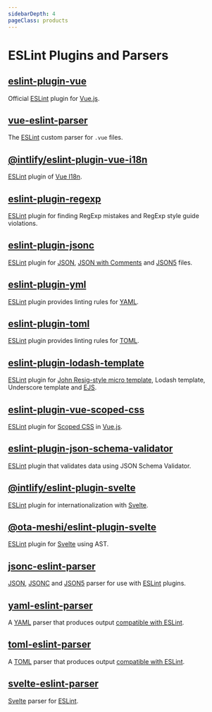 ```yaml
---
sidebarDepth: 4
pageClass: products
---
```


# ESLint Plugins and Parsers

## [eslint-plugin-vue](https://eslint.vuejs.org/) <Badge text="Maintainer" type="warning"/>

<npm-info name="eslint-plugin-vue"></npm-info>
<gh-info repo="vuejs/eslint-plugin-vue"></gh-info>
Official [ESLint] plugin for [Vue.js].

## [vue-eslint-parser](https://github.com/vuejs/vue-eslint-parser) <Badge text="CoMaintainer" type="warning"/>

<npm-info name="vue-eslint-parser"></npm-info>
<gh-info repo="vuejs/vue-eslint-parser"></gh-info>
The [ESLint] custom parser for `.vue` files.

## [@intlify/eslint-plugin-vue-i18n](https://eslint-plugin-vue-i18n.intlify.dev/) <Badge text="Maintainer" type="warning"/>

<npm-info name="@intlify/eslint-plugin-vue-i18n"></npm-info>
<gh-info repo="intlify/eslint-plugin-vue-i18n"></gh-info>
[ESLint] plugin of [Vue I18n].

## [eslint-plugin-regexp](https://ota-meshi.github.io/eslint-plugin-regexp/) <Badge text="Owner"/>

<npm-info name="eslint-plugin-regexp"></npm-info>
<gh-info repo="ota-meshi/eslint-plugin-regexp"></gh-info>
[ESLint] plugin for finding RegExp mistakes and RegExp style guide violations.

## [eslint-plugin-jsonc](https://ota-meshi.github.io/eslint-plugin-jsonc/) <Badge text="Owner"/>

<npm-info name="eslint-plugin-jsonc"></npm-info>
<gh-info repo="ota-meshi/eslint-plugin-jsonc"></gh-info>
[ESLint] plugin for [JSON], [JSON with Comments] and [JSON5] files.

## [eslint-plugin-yml](https://ota-meshi.github.io/eslint-plugin-yml/) <Badge text="Owner"/>

<npm-info name="eslint-plugin-yml"></npm-info>
<gh-info repo="ota-meshi/eslint-plugin-yml"></gh-info>
[ESLint] plugin provides linting rules for [YAML].

## [eslint-plugin-toml](https://ota-meshi.github.io/eslint-plugin-toml/) <Badge text="Owner"/>

<npm-info name="eslint-plugin-toml"></npm-info>
<gh-info repo="ota-meshi/eslint-plugin-toml"></gh-info>
[ESLint] plugin provides linting rules for [TOML].

## [eslint-plugin-lodash-template](https://ota-meshi.github.io/eslint-plugin-lodash-template/) <Badge text="Owner"/>

<npm-info name="eslint-plugin-lodash-template"></npm-info>
<gh-info repo="ota-meshi/eslint-plugin-lodash-template"></gh-info>
[ESLint] plugin for [John Resig-style micro template], Lodash template, Underscore template and [EJS].

## [eslint-plugin-vue-scoped-css](https://future-architect.github.io/eslint-plugin-vue-scoped-css/) <Badge text="Owner"/>

<npm-info name="eslint-plugin-vue-scoped-css"></npm-info>
<gh-info repo="future-architect/eslint-plugin-vue-scoped-css"></gh-info>
[ESLint] plugin for [Scoped CSS] in [Vue.js].

## [eslint-plugin-json-schema-validator](https://ota-meshi.github.io/eslint-plugin-json-schema-validator/) <Badge text="Owner"/>

<npm-info name="eslint-plugin-json-schema-validator"></npm-info>
<gh-info repo="ota-meshi/eslint-plugin-json-schema-validator"></gh-info>
[ESLint] plugin that validates data using JSON Schema Validator.

## [@intlify/eslint-plugin-svelte](https://github.com/intlify/eslint-plugin-svelte) <Badge text="Owner"/>

<npm-info name="@intlify/eslint-plugin-svelte"></npm-info>
<gh-info repo="intlify/eslint-plugin-svelte"></gh-info>
[ESLint] plugin for internationalization with [Svelte].

## [@ota-meshi/eslint-plugin-svelte](https://ota-meshi.github.io/eslint-plugin-svelte/) <Badge text="Owner"/>

<npm-info name="@ota-meshi/eslint-plugin-svelte"></npm-info>
<gh-info repo="ota-meshi/eslint-plugin-svelte"></gh-info>
[ESLint] plugin for [Svelte] using AST.

## [jsonc-eslint-parser](https://github.com/ota-meshi/jsonc-eslint-parser) <Badge text="Owner"/>

<npm-info name="jsonc-eslint-parser"></npm-info>
<gh-info repo="ota-meshi/jsonc-eslint-parser"></gh-info>
[JSON], [JSONC] and [JSON5] parser for use with [ESLint] plugins.

## [yaml-eslint-parser](https://github.com/ota-meshi/yaml-eslint-parser) <Badge text="Owner"/>

<npm-info name="yaml-eslint-parser"></npm-info>
<gh-info repo="ota-meshi/yaml-eslint-parser"></gh-info>
A [YAML] parser that produces output [compatible with ESLint](https://eslint.org/docs/developer-guide/working-with-custom-parsers#all-nodes).

## [toml-eslint-parser](https://github.com/ota-meshi/toml-eslint-parser) <Badge text="Owner"/>

<npm-info name="toml-eslint-parser"></npm-info>
<gh-info repo="ota-meshi/toml-eslint-parser"></gh-info>
A [TOML] parser that produces output [compatible with ESLint](https://eslint.org/docs/developer-guide/working-with-custom-parsers#all-nodes).

## [svelte-eslint-parser](https://github.com/ota-meshi/svelte-eslint-parser) <Badge text="Owner"/>

<npm-info name="svelte-eslint-parser"></npm-info>
<gh-info repo="ota-meshi/svelte-eslint-parser"></gh-info>
[Svelte] parser for [ESLint].

[vue.js]: https://vuejs.org/
[stylelint]: https://stylelint.io/
[eslint]: https://eslint.org/
[stylus]: https://stylus-lang.com/
[postcss]: https://postcss.org/
[babel]: https://babeljs.io/
[webpack]: https://webpack.js.org/
[john resig-style micro template]: https://johnresig.com/blog/javascript-micro-templating/
[ejs]: https://ejs.co/
[scoped css]: https://vue-loader.vuejs.org/guide/scoped-css.html
[json]: https://json.org/
[jsonc]: https://github.com/microsoft/node-jsonc-parser
[json with comments]: https://github.com/microsoft/node-jsonc-parser
[json5]: https://json5.org/
[vue i18n]: https://github.com/intlify/vue-i18n-next
[yaml]: https://yaml.org/
[toml]: https://toml.io/
[svelte]: https://svelte.dev/

